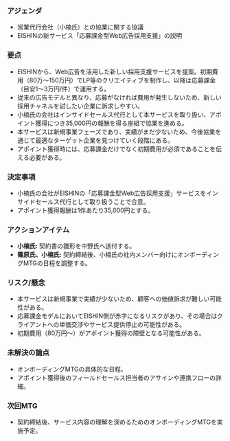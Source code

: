 ### アジェンダ
- 営業代行会社（小楠氏）との協業に関する協議
- EISHINの新サービス「応募課金型Web広告採用支援」の説明

### 要点
- EISHINから、Web広告を活用した新しい採用支援サービスを提案。初期費用（80万〜150万円）でLP等のクリエイティブを制作し、以降は応募課金（目安1〜3万円/件）で運用する。
- 従来の広告モデルと異なり、応募がなければ費用が発生しないため、新しい採用チャネルを試したい企業に訴求しやすい。
- 小楠氏の会社はインサイドセールス代行として本サービスを取り扱い、アポイント獲得につき35,000円の報酬を得る座組で協業を進める。
- 本サービスは新規事業フェーズであり、実績がまだ少ないため、今後協業を通じて最適なターゲット企業を見つけていく段階にある。
- アポイント獲得時には、応募課金だけでなく初期費用が必須であることを伝える必要がある。

### 決定事項
- 小楠氏の会社がEISHINの「応募課金型Web広告採用支援」サービスをインサイドセールス代行として取り扱うことで合意。
- アポイント獲得報酬は1件あたり35,000円とする。

### アクションアイテム
- **小楠氏:** 契約書の雛形を中野氏へ送付する。
- **篠原氏、小楠氏:** 契約締結後、小楠氏の社内メンバー向けにオンボーディングMTGの日程を調整する。

### リスク/懸念
- 本サービスは新規事業で実績が少ないため、顧客への価値訴求が難しい可能性がある。
- 応募課金モデルにおいてEISHIN側が赤字になるリスクがあり、その場合はクライアントへの単価交渉やサービス提供停止の可能性がある。
- 初期費用（80万円〜）がアポイント獲得の障壁となる可能性がある。

### 未解決の論点
- オンボーディングMTGの具体的な日程。
- アポイント獲得後のフィールドセールス担当者のアサインや連携フローの詳細。

### 次回MTG
- 契約締結後、サービス内容の理解を深めるためのオンボーディングMTGを実施予定。